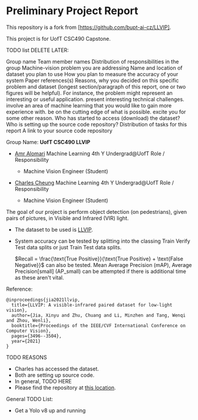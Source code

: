 # Preliminary Project Report

This repository is a fork from [https://github.com/bupt-ai-cz/LLVIP]. 

This project is for UofT CSC490 Capstone. 









TODO list DELETE LATER:

Group name
Team member names
Distribution of responsibilities in the group
Machine-vision problem you are addressing
Name and location of dataset you plan to use
How you plan to measure the accuracy of your system
Paper references(s)
Reasons, why you decided on this specific problem and dataset (longest section/paragraph of this report, one or two figures will be helpful).  For instance, the problem might
    represent an interesting or useful application. 
    present interesting technical challenges.
    involve an area of machine learning that you would like to gain more experience with.
    be on the cutting edge of what is possible.
    excite you for some other reason.
Who has started to access (download) the dataset?
Who is setting up the source code repository?
Distribution of tasks for this report
A link to your source code repository














Group Name: **UofT CSC490 LLVIP**
- [Amr Alomari](https://github.com/T3CHW1ZRD)
  Machine Learning 4th Y Undergrad@UofT
  Role / Responsibility
  - Machine Vision Engineer (Student)

- [Charles Cheung](https://github.com/charlescheung22)
  Machine Learning 4th Y Undergrad@UofT
  Role / Responsibility
  - Machine Vision Engineer (Student)


The goal of our project is perform object detection (on pedestrians), given pairs of pictures, in Visible and Infrared (VIR) light. 
- The dataset to be used is [LLVIP](https://github.com/bupt-ai-cz/LLVIP).
- System accuracy can be tested by splitting into the classing Train Verify Test data splits or just Train Test data splits. 
  
  $Recall = \frac{\text{True Positive}}{\text{True Positive} + \text{False Negative}}$ can also be tested. Mean Average Precision (mAP), Average Precision[small] (AP_small) can be attempted if there is additional time as these aren't vital.

Reference:
```
@inproceedings{jia2021llvip,
  title={LLVIP: A visible-infrared paired dataset for low-light vision},
  author={Jia, Xinyu and Zhu, Chuang and Li, Minzhen and Tang, Wenqi and Zhou, Wenli},
  booktitle={Proceedings of the IEEE/CVF International Conference on Computer Vision},
  pages={3496--3504},
  year={2021}
}
```


TODO REASONS

- Charles has accessed the dataset.
- Both are setting up source code.
- In general, TODO HERE
- Please find the repository at [this location](https://github.com/charlescheung22/LLVIP).







General TODO List:
- Get a Yolo v8 up and running




